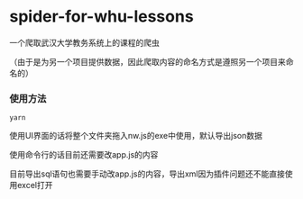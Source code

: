 # spider-for-whu-lessons
一个爬取武汉大学教务系统上的课程的爬虫

（由于是为另一个项目提供数据，因此爬取内容的命名方式是遵照另一个项目来命名的）

### 使用方法

`yarn`

使用UI界面的话将整个文件夹拖入nw.js的exe中使用，默认导出json数据

使用命令行的话目前还需要改app.js的内容

目前导出sql语句也需要手动改app.js的内容，导出xml因为插件问题还不能直接使用excel打开
